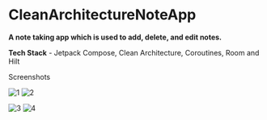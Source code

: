 # CleanArchitectureNoteApp
**A note taking app which is used to add, delete, and edit notes.**

**Tech Stack** - Jetpack Compose, Clean Architecture, Coroutines, Room and Hilt

Screenshots

![1](https://user-images.githubusercontent.com/99873564/191045032-fdec4250-2637-46ca-b1c7-7a7cd679acc6.png)     ![2](https://user-images.githubusercontent.com/99873564/191045042-081ac4e3-3438-44f5-808e-183ade6dc45b.png)

![3](https://user-images.githubusercontent.com/99873564/191045053-c8c36658-fbd9-4147-931a-ad484a80afe8.png) 
    ![4](https://user-images.githubusercontent.com/99873564/191045072-facd8313-277b-4145-a1c9-7b7a3e6c4f4b.png)


